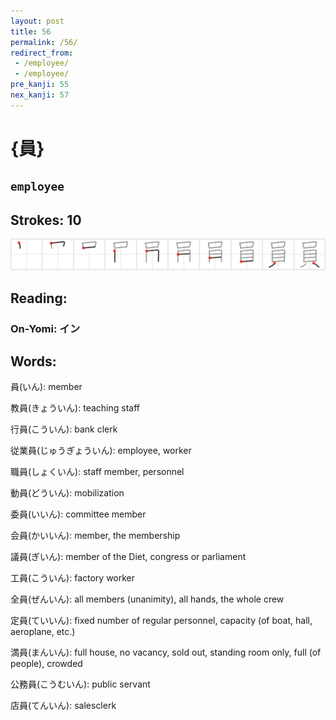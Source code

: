 ```yaml
---
layout: post
title: 56
permalink: /56/
redirect_from:
 - /employee/
 - /employee/
pre_kanji: 55
nex_kanji: 57
---
```


# {員}

## `employee`

## Strokes: 10

<div class="stroke"><img src="../images/E593A1.png" /></div>

## Reading:

### On-Yomi: イン

## Words:

員(いん): member

教員(きょういん): teaching staff

行員(こういん): bank clerk

従業員(じゅうぎょういん): employee, worker

職員(しょくいん): staff member, personnel

動員(どういん): mobilization

委員(いいん): committee member

会員(かいいん): member, the membership

議員(ぎいん): member of the Diet, congress or parliament

工員(こういん): factory worker

全員(ぜんいん): all members (unanimity), all hands, the whole crew

定員(ていいん): fixed number of regular personnel, capacity (of boat, hall, aeroplane, etc.)

満員(まんいん): full house, no vacancy, sold out, standing room only, full (of people), crowded

公務員(こうむいん): public servant

店員(てんいん): salesclerk
